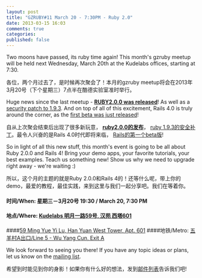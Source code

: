 ```yaml
---
layout: post
title: "GZRUBY#11 March 20 - 7:30PM - Ruby 2.0"
date: 2013-03-15 16:03
comments: true
categories: 
published: false
---
```


Two moons have passed, its ruby time again! This month's gzruby meetup will be held next Wednesday, March 20th at the Kudelabs offices, starting at 7:30.

各位，两个月过去了，是时候再次聚会了！本月的gzruby meetup将会在2013年3月20号（下个星期三）7点半在酷德实验室准时举行。

Huge news since the last meetup - **[RUBY2.0.0 was released](http://www.ruby-lang.org/en/news/2013/02/24/ruby-2-0-0-p0-is-released/)**! As well as a [security patch to 1.9.3](http://www.ruby-lang.org/en/news/2013/02/22/ruby-1-9-3-p392-is-released/). And on top of all of this excitement, Rails 4.0 is truly around the corner, as the [first beta was just released](http://weblog.rubyonrails.org/2013/2/25/Rails-4-0-beta1/)! 

自从上次聚会结束后出现了很多新玩意， **[ruby2.0.0的发布](http://www.ruby-lang.org/en/news/2013/02/24/ruby-2-0-0-p0-is-released/)**， [ruby 1.9.3的安全补丁](http://www.ruby-lang.org/en/news/2013/02/22/ruby-1-9-3-p392-is-released/)。最令人兴奋的是Rails 4.0时代即将来临，
[Rails的第一个beta版](http://weblog.rubyonrails.org/2013/2/25/Rails-4-0-beta1/)!

So in light of all this new stuff, this month's event is going to be all about Ruby 2.0.0 and Rails 4! Bring your demo apps, your favorite tutorials, your best examples. Teach us something new! Show us why we need to upgrade right away - we're waiting :)

所以，这个月的主题的就是Ruby 2.0.0和Rails 4的！还等什么呢，带上你的demo，最爱的教程，最佳实践，来到这里与我们一起分享吧。我们在等着你。


#### 时间/When: 星期三－3月20号 19:30 / March 20, 7:30 PM
#### 地点/Where: [Kudelabs 明月一路59号, 汉苑 西塔601](http://gz.o.cn/13105)
####[59 Ming Yue Yi Lu, Han Yuan West Tower, Apt. 601](http://gz.o.cn/13105)
####地铁/Metro: [五羊村A出口/Line 5 - Wu Yang Cun, Exit A](http://www.exploregz.com/metro/pedia/station/wuyangcun/)


We look forward to seeing you there! If you have any topic ideas or plans, let us know on the [mailing list](https://groups.google.com/forum/?fromgroups#!forum/gzruby).

希望到时能见到你的身影！如果你有什么好的想法，发到[邮件列表](https://groups.google.com/forum/?fromgroups#!forum/gzruby)告诉我们吧!

